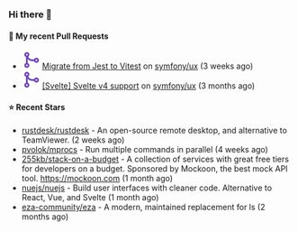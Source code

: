### Hi there 👋

#### 🔨 My recent Pull Requests

- ![](./assets/pr-merged.svg) [Migrate from Jest to Vitest](https://github.com/symfony/ux/pull/1202) on [symfony/ux](https://github.com/symfony/ux) (3 weeks ago)
- ![](./assets/pr-merged.svg) [[Svelte] Svelte v4 support](https://github.com/symfony/ux/pull/1018) on [symfony/ux](https://github.com/symfony/ux) (3 months ago)

#### ⭐ Recent Stars

- [rustdesk/rustdesk](https://github.com/rustdesk/rustdesk) - An open-source remote desktop, and alternative to TeamViewer. (2 weeks ago)
- [pvolok/mprocs](https://github.com/pvolok/mprocs) - Run multiple commands in parallel (4 weeks ago)
- [255kb/stack-on-a-budget](https://github.com/255kb/stack-on-a-budget) - A collection of services with great free tiers for developers on a budget. Sponsored by Mockoon, the best mock API tool. https://mockoon.com (1 month ago)
- [nuejs/nuejs](https://github.com/nuejs/nuejs) - Build user interfaces with cleaner code. Alternative to React, Vue, and Svelte (1 month ago)
- [eza-community/eza](https://github.com/eza-community/eza) - A modern, maintained replacement for ls (2 months ago)